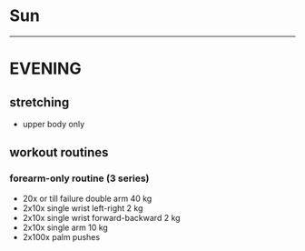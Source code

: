 # Sun
---
# EVENING
## stretching
* upper body only
## workout routines
### forearm-only routine (3 series)
- 20x or till failure double arm 40 kg
- 2x10x single wrist left-right 2 kg
- 2x10x single wrist forward-backward 2 kg
- 2x10x single arm 10 kg
- 2x100x palm pushes
